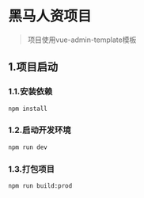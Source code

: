 # 黑马人资项目
> 项目使用vue-admin-template模板


## 1.项目启动

### 1.1.安装依赖
```sh
npm install
```

### 1.2.启动开发环境

```sh
npm run dev
```

### 1.3.打包项目

```sh
npm run build:prod
```
